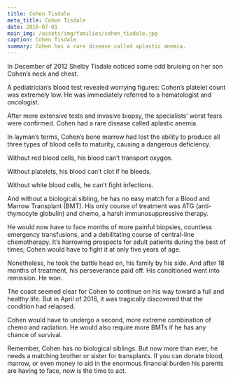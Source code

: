```yaml
---
title: Cohen Tisdale
meta_title: Cohen Tisdale
date: 2016-07-01
main_img: /assets/img/families/cohen_tisdale.jpg
caption: Cohen Tisdale
summary: Cohen has a rare disease called aplastic anemia.
---
```

<p class="MsoNormal">In December
of 2012 Shelby Tisdale noticed some odd bruising on her son Cohen’s neck and
chest.<o:p></o:p></p>

<p class="MsoNormal">A
pediatrician’s blood test revealed worrying figures: Cohen’s platelet count was
extremely low. He was immediately referred to a hematologist and oncologist.</p>

<p class="MsoNormal">After
more extensive tests and invasive biopsy, the specialists’ worst fears were
confirmed. Cohen had a rare disease called aplastic anemia.</p>

<p class="MsoNormal">In
layman’s terms, Cohen’s bone marrow had lost the ability to produce all three
types of blood cells to maturity, causing a dangerous deficiency.</p>

<p class="MsoNormal">Without
red blood cells, his blood can’t transport oxygen.</p>

<p class="MsoNormal">Without
platelets, his blood can’t clot if he bleeds.</p>

<p class="MsoNormal">Without
white blood cells, he can’t fight infections.</p>

<p class="MsoNormal">And
without a biological sibling, he has no easy match for a Blood and Marrow
Transplant (BMT). His only course of treatment was ATG (anti-thymocyte
globulin) and chemo, a harsh immunosuppressive therapy.</p>

<p class="MsoNormal">He would
now have to face months of more painful biopsies, countless emergency
transfusions, and a debilitating course of central-line chemotherapy. It’s
harrowing prospects for adult patients during the best of times; Cohen would
have to fight it at only five years of age.</p>

<p class="MsoNormal">Nonetheless,
he took the battle head on, his family by his side. And after 18 months of
treatment, his perseverance paid off. His conditioned went into remission. He
won.</p>

<p class="MsoNormal">The
coast seemed clear for Cohen to continue on his way toward a full and healthy
life. But in April of 2016, it was tragically discovered that the condition had
relapsed.</p>

<p class="MsoNormal">Cohen
would have to undergo a second, more extreme combination of chemo and
radiation. He would also require more BMTs if he has any chance of survival.<o:p></o:p></p>

<p class="MsoNormal">Remember,
Cohen has no biological siblings. But now more than ever, he needs a matching
brother or sister for transplants. If you can donate blood, marrow, or even
money to aid in the enormous financial burden his parents are having to face,
now is the time to act.</p><p class="MsoNormal"><br></p>